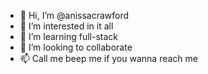 - 👋 Hi, I’m @anissacrawford
- 👀 I’m interested in it all
- 🌱 I’m learning full-stack 
- 💞️ I’m looking to collaborate 
- 📫 Call me beep me if you wanna reach me

<!---
anissacrawford/anissacrawford is a ✨ special ✨ repository because its `README.md` (this file) appears on your GitHub profile.
You can click the Preview link to take a look at your changes.
--->
